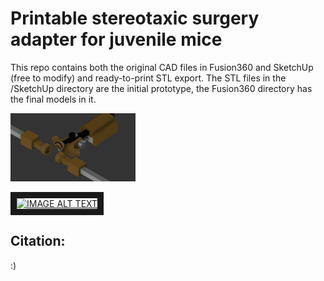 # Printable stereotaxic surgery adapter for juvenile mice

This repo contains both the original CAD files in Fusion360 and SketchUp (free to modify) and ready-to-print STL export.
The STL files in the /SketchUp directory are the initial prototype, the Fusion360 directory has the final models in it.

<!-- ![Alt text](illustrations/example.PNG?raw=true "Snapshot of modified stereotaxic setup") -->
<img src="illustrations/example.PNG" alt="drawing" style="width:200px;"/>

<!-- [![SC2 Video](https://img.youtube.com/vi/--b-058SZKGwQ/0.jpg)](https://www.youtube.com/watch?v=tv058SZKGwQ) -->
<!-- https://www.youtube.com/watch?v=tv058SZKGwQ -->
<!-- [![IMAGE ALT TEXT HERE](https://img.youtube.com/vi/tv058SZKGwQ/0.jpg)](https://www.youtube.com/watch?v=tv058SZKGwQ) -->
<a href="http://www.youtube.com/watch?feature=player_embedded&v=tv058SZKGwQ
" target="_blank"><img src="http://img.youtube.com/vi/tv058SZKGwQ/0.jpg" 
alt="IMAGE ALT TEXT" width="640" height="480" border="10" /></a>


## Citation:
:)
